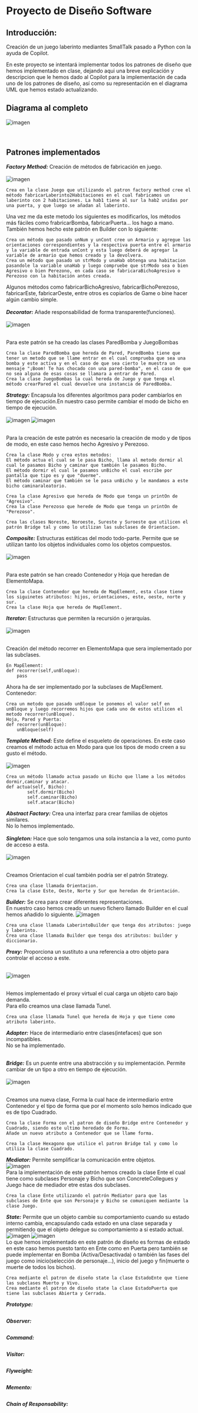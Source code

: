 <h1>Proyecto de Diseño Software</h1>
<h2>Introducción:</h2>

<p>Creación de un juego laberinto mediantes SmallTalk pasado a Python con la ayuda de Copilot.</p>
<p>En este proyecto se intentará implementar todos los patrones de diseño que hemos implementado en clase, dejando aqui una breve explicación y descripcion que le hemos dado al Copilot para la implementación de cada uno de los patrones de diseño, así como su representación en el diagrama UML que hemos estado actualizando.</p>
<h2>Diagrama al completo</h2>

![imagen](https://github.com/MariaPicazoSanchez/Dise-oSoftwareProyect/assets/129367348/63760d1b-9b2a-4b6d-ba7b-ec0690164c11)



<br>
<h2>Patrones implementados</h2>

***Factory Method:***
Creación de métodos de fabricación en juego.<br><br>
![imagen](https://github.com/MariaPicazoSanchez/Dise-oSoftwareProyect/assets/129367348/6cac04c5-dcf7-4366-808e-caac914fbc1e)



```
Crea en la clase Juego que utilizando el patron factory method cree el método fabricarLaberinto2Habitaciones en el cual fabricamos un laberinto con 2 habitaciones. La hab1 tiene al sur la hab2 unidas por una puerta, y que luego se añadan al laberinto.
```
Una vez me da este metodo los siguientes es modificarlos, los métodos más fáciles como frabricarBomba, fabricarPuerta... los hago a mano.<br>
También hemos hecho este patrón en Builder con lo siguiente:
```
Crea un método que pasado unNum y unCont cree un Armario y agregue las orientaciones correspondientes y la respectiva puerta entre el armario y la variable de entrada unCont y esta luego deberá de agregar la variable de armario que hemos creado y la devolvera.
Crea un método que pasado un strModo y unaHab obtenga una habitacion pasandole la variable unaHab y luego compruebe que strModo sea o bien Agresivo o bien Perezono, en cada caso se fabricaraBichoAgresivo o Perezoso con la habitación antes creada.

```
Algunos métodos como fabricarBichoAgresivo, fabricarBichoPerezoso, fabricarEste, fabricarOeste, entre otros es copiarlos de Game o bine hacer algún cambio simple.<br><br>
***Decorator:***
Añade responsabilidad de forma transparente(funciones).<br><br>
![imagen](https://github.com/MariaPicazoSanchez/Dise-oSoftwareProyect/assets/129367348/4a77460f-4a5b-4a61-b502-1e1889d70947)

<br>
Para este patrón se ha creado las clases ParedBomba y JuegoBombas

```
Crea la clase ParedBomba que hereda de Pared, ParedBomba tiene que tener un metodo que se llame entrar en el cual comprueba que sea una bomba y este activa y en el caso de que sea cierto le muestra un mensaje "¡Boom! Te has chocado con una pared-bomba", en el caso de que no sea alguna de esas cosas se llamara a entrar de Pared.
Crea la clase JuegoBombas la cual hereda de Juego y que tenga el método crearPared el cual devuelve una instancia de ParedBomba.
```

***Strategy:***
Encapsula los diferentes algoritmos para poder cambiarlos en tiempo de ejecución.En nuestro caso permite cambiar el modo de bicho en tiempo de ejecución.<br><br>
![imagen](https://github.com/MariaPicazoSanchez/Dise-oSoftwareProyect/assets/129367348/5917a49f-3be7-4bd8-b9bc-63709c78d22f)
![imagen](https://github.com/MariaPicazoSanchez/Dise-oSoftwareProyect/assets/129367348/20a65a91-9be4-4fc1-99e8-802cf41d3d53)

<br>
Para la creación de este patrón es necesario la creación de modo y de tipos de modo, en este caso hemos hecho Agresivo y Perezoso.

```
Crea la clase Modo y crea estos metodos:
El método actua el cual se le pasa Bicho, llama al metodo dormir al cual le pasamos Bicho y caminar que también le pasamos Bicho.
El método dormir el cual le pasamos unBicho el cual escribe por pantalla que tipo es y que "duerme".
El método caminar que también se le pasa unBicho y le mandamos a este bicho caminaraleatorio.

Crea la clase Agresivo que hereda de Modo que tenga un printOn de "Agresivo".
Crea la clase Perezoso que herede de Modo que tenga un printOn de "Perezoso".

Crea las clases Noreste, Noroeste, Sureste y Suroeste que utilicen el patrón Bridge tal y como lo utilizan las subclases de Orientacion.
```
***Composite:***
Estructuras estáticas del modo todo-parte. Permite que se utilizan tanto los objetos individuales como los objetos compuestos.<br><br>
![imagen](https://github.com/MariaPicazoSanchez/Dise-oSoftwareProyect/assets/129367348/2fed6927-c63f-4595-9253-d542800f661f)


<br>
Para este patrón se han creado Contenedor y Hoja que heredan de ElementoMapa.

```
Crea la clase Contenedor que hereda de MapElement, esta clase tiene los siguinetes atributos: hijos, orientaciones, este, oeste, norte y sur.
Crea la clase Hoja que hereda de MapElement.
```
***Iterator:***
Estructuras que permiten la recursión o jerarquías.<br><br>
![imagen](https://github.com/MariaPicazoSanchez/Dise-oSoftwareProyect/assets/129367348/07e51382-7d84-4fdd-98bc-a017b7cdf977)

<br>
Creación del método recorrer en ElementoMapa que sera implementado por las subclases. 

```
En MapElement:
def recorrer(self,unBloque):
	pass
```
Ahora ha de ser implementado por la subclases de MapElement.
<br>Contenedor:
```
Crea un metodo que pasado unBloque le ponemos el valor self en unBloque y luego recorremos hijos que cada uno de estos utilicen el metodo recorrer(unBloque).
Hoja, Pared y Puerta:
def recorrer(unBloque):
	unBloque(self)
```

***Template Method:***
Este define el esqueleto de operaciones. En este caso creamos el método actua en Modo para que los tipos de modo creen a su gusto el método.<br><br>
![imagen](https://github.com/MariaPicazoSanchez/Dise-oSoftwareProyect/assets/129367348/fbf7502c-1660-4903-8058-01d7572394e2)


```
Crea un método llamado actua pasado un Bicho que llame a los métodos dormir,caminar y atacar.
def actua(self, Bicho):
        self.dormir(Bicho)
        self.caminar(Bicho)
        self.atacar(Bicho)
```
***Abstract Factory:***
Crea una interfaz para crear familias de objetos similares.<br>
No lo hemos implementado.<br><br>
***Singleton:***
Hace que solo tengamos una sola instancia a la vez, como punto de acceso a esta.<br><br>
![imagen](https://github.com/MariaPicazoSanchez/Dise-oSoftwareProyect/assets/129367348/0e20e04f-55c2-4245-beaa-33980392aa08)

<br>
Creamos Orientacion el cual también podría ser el patrón Strategy.

```
Crea una clase llamada Orientacion.
Crea la clase Este, Oeste, Norte y Sur que heredan de Orientación.
```

***Builder:***
Se crea para crear diferentes representaciones. <br>
En nuestro caso hemos creado un nuevo fichero llamado Builder en el cual hemos añadido lo siguiente.
![imagen](https://github.com/MariaPicazoSanchez/Dise-oSoftwareProyect/assets/129367348/ea03d79b-0ce6-4a17-a285-d0d744e231c0)

```
Crea una clase llamada LaberintoBuilder que tenga dos atributos: juego y laberinto.
Crea una clase llamada Builder que tenga dos atributos: builder y diccionario.
```
***Proxy:***
Proporciona un sustituto a una referencia a otro objeto para controlar el acceso a este.<br><br>

![imagen](https://github.com/MariaPicazoSanchez/Dise-oSoftwareProyect/assets/129367348/2be55876-68c4-483a-bf3c-b4ac7857eecb)

<br>Hemos implementado el proxy virtual el cual carga un objeto caro bajo demanda.<br>
Para ello creamos una clase llamada Tunel.
```
Crea una clase llamada Tunel que hereda de Hoja y que tiene como atributo laberinto.
```
***Adapter:***
Hace de intermediario entre clases(intefaces) que son incompatibles.<br>
No se ha implementado.<br><br>


***Bridge:***
Es un puente entre una abstracción y su implementación. Permite cambiar de un tipo a otro en tiempo de ejecución.<br><br>
![imagen](https://github.com/MariaPicazoSanchez/Dise-oSoftwareProyect/assets/129367348/cab752ec-4fb1-4ae8-9070-7c1ade35b5a4)

<br>Creamos una nueva clase, Forma la cual hace de intermediario entre Contenedor y el tipo de forma que por el momento solo hemos indicado que es de tipo Cuadrado.
```
Crea la clase Forma con el patron de diseño Bridge entre Contenedor y Cuadrado, siendo este ultimo heredado de Forma.
Añade un nuevo atributo a Contenedor que se llame forma.

Crea la clase Hexagono que utilice el patron Bridge tal y como lo utiliza la clase Cuadrado.

```
***Mediator:***
Permite semplificar la comunicación entre objetos.<br>
![imagen](https://github.com/MariaPicazoSanchez/Dise-oSoftwareProyect/assets/129367348/184e39fe-250a-4221-a99d-8b285fa47e12)
<br>Para la implementación de este patrón hemos creado la clase Ente el cual tiene como subclases Personaje y Bicho que son ConcreteCollegues y Juego hace de mediador etre estas dos subclases.
<br>
```
Crea la clase Ente utilizando el patrón Mediator para que las subclases de Ente que son Personaje y Bicho se comuniquen mediante la clase Juego.
```

***State:***
Permite que un objeto cambie su comportamiento cuando su estado interno cambia, encapsulando cada estado en una clase separada y permitiendo que el objeto delegue su comportamiento a si estado actual.
<br>
![imagen](https://github.com/MariaPicazoSanchez/Dise-oSoftwareProyect/assets/129367348/5d9632ea-cf9c-411c-b424-7d1eab2f297a)
![imagen](https://github.com/MariaPicazoSanchez/Dise-oSoftwareProyect/assets/129367348/c5ea8b3b-fe5b-4e24-98df-6ac6f924345a)
<br>Lo que hemos implementado en este patrón de diseño es formas de estado en este caso hemos puesto tanto en Ente como en Puerta pero también se puede implementar en Bomba (Activa/Desactivada) o también las fases del juego como inicio(selección de personaje...), inicio del juego y fin(muerte o muerte de todos los bichos).

```
Crea mediante el patron de diseño state la clase EstadoEnte que tiene las subclases Muerto y Vivo.
Crea mediante el patron de diseño state la clase EstadoPuerta que tiene las subclases Abierta y Cerrada.
```

***Prototype:***

```
```
***Observer:***

```

```
***Command:***
```
```

***Visitor:***
```
```

***Flyweight:***
```
```

***Memento:***
```
```

***Chain of Responsability:***
```
```

